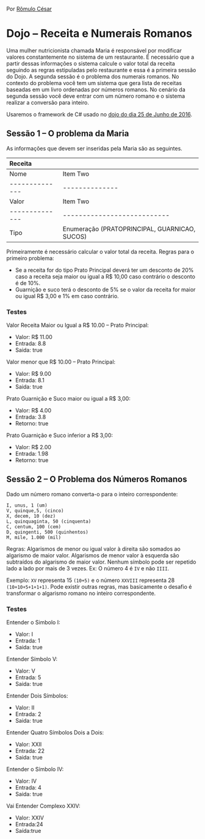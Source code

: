 Por [Rômulo César](mailto:instrutor.romulo@gmail.com)

Dojo  – Receita e Numerais Romanos
==================================

Uma mulher nutricionista chamada Maria é responsável por modificar valores constantemente no sistema de um restaurante. É necessário que a partir dessas informações o sistema calcule o valor total da receita seguindo as regras estipuladas pelo restaurante e essa é a primeira sessão do Dojo. A segunda sessão é o problema dos numerais romanos. No contexto do problema você tem um sistema que gera lista de receitas baseadas em um livro ordenadas por números romanos. No cenário da segunda sessão você deve entrar com um número romano e o sistema realizar a conversão para inteiro.

Usaremos o framework de C# usado no [dojo do dia 25 de Junho de 2016](https://github.com/ComputerSocietyUNB/TDD/blob/master/160625/0.%20Introduction%20C%23%20testing/README.md).

Sessão 1 – O problema da Maria
------------------------------

As informações que devem ser inseridas pela Maria são as seguintes.

| Receita        |                |
| :------------- | :------------- |
| Nome           | Item Two       |
| -------------- | -------------- |
| Valor          | Item Two       |
| -------------- | --------------------------- |
| Tipo           | Enumeração (PRATOPRINCIPAL, GUARNICAO, SUCOS)      |


Primeiramente é necessário calcular o valor total da receita.
Regras para o  primeiro problema:

- Se a receita for do tipo Prato Principal deverá ter um desconto de 20% caso a receita seja maior ou igual a R$ 10,00 caso contrário o desconto é de 10%.
- Guarnição e suco terá o desconto de 5% se o valor da receita for maior ou igual R$ 3,00 e 1% em caso contrário.

### Testes ###

Valor Receita Maior ou Igual a R$ 10.00 – Prato Principal:
- Valor: R$ 11.00
- Entrada: 8.8
- Saida: true

Valor menor que  R$ 10.00 – Prato Principal:
- Valor: R$ 9.00
- Entrada: 8.1
- Saida: true

Prato Guarnição e Suco maior ou igual a R$ 3,00:
- Valor: R$ 4.00
- Entrada: 3.8
- Retorno: true

Prato Guarnição e Suco inferior a R$ 3,00:
- Valor: R$ 2.00
- Entrada: 1.98
- Retorno: true

Sessão 2 – O Problema dos Números Romanos
-----------------------------------------

Dado um número romano converta-o para o inteiro correspondente:

```
I, unus, 1 (um)
V, quinque,5, (cinco)
X, decem, 10 (dez)
L, quinquaginta, 50 (cinquenta)
C, centum, 100 (cem)
D, quingenti, 500 (quinhentos)
M, mile, 1.000 (mil)
```

Regras:
Algarismos de menor ou igual valor à direita são somados ao algarismo de maior valor.
Algarismos de menor valor à esquerda são subtraídos do algarismo de maior valor.
Nenhum símbolo pode ser repetido lado a lado por mais de 3 vezes. Ex: O número 4 é `IV` e não `IIII`.

Exemplo:
`XV` representa 15 `(10+5)` e o número `XXVIII` representa 28 `(10+10+5+1+1+1)`. Pode existir outras regras, mas basicamente o desafio é transformar o algarismo romano no inteiro correspondente.

### Testes ###

Entender o Simbolo I:
- Valor: I
- Entrada: 1
- Saida: true

Entender Símbolo V:
- Valor: V
- Entrada: 5
- Saida: true

Entender Dois Símbolos:
- Valor: II
- Entrada: 2
- Saida: true

Entender Quatro Símbolos Dois a Dois:
- Valor: XXII
- Entrada: 22
- Saida: true

Entender o Símbolo IV:
- Valor: IV
- Entrada: 4
- Saida: true

Vai Entender Complexo XXIV:
- Valor: XXIV
- Entrada:24
- Saída:true

